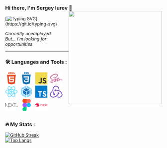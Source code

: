 

<p>
<h3>Hi there, I'm Sergey Iurev 👋
<img align='right'src="https://media3.giphy.com/media/USV0ym3bVWQJJmNu3N/giphy.gif?cid=ecf05e47i9ji339740ge0wdtkjpuccrl7n7wkvez63gp2bfj&rid=giphy.gif&ct=g" width="300" height="300"/>
</h3>
<!-- <img align='left' src="https://readme-typing-svg.demolab.com?font=Fira+Code&duration=6000&pause=1000&width=550&height=30&lines=Junior+Front-end+developer;Just+a+novice.+Still+got+a+lot+to+learn." alt="Typing SVG" /> -->

 [![Typing SVG](https://readme-typing-svg.demolab.com?font=Fira+Code&duration=6000&pause=1000&width=500&lines=Junior+Front-end+developer;Just+a+novice.+Still+got+a+lot+to+learn.)](https://git.io/typing-svg) 
</p>


_Currently unemployed_<br/>
_But... i'm looking for opportunities_



---

### :hammer_and_wrench: Languages and Tools :
<img src='https://github.com/devicons/devicon/blob/master/icons/html5/html5-plain-wordmark.svg' title='HTML' alt='HTML' width='40' height='40'/>&nbsp;
<img src='https://github.com/devicons/devicon/blob/master/icons/css3/css3-plain-wordmark.svg' title='CSS' alt='CSS' width='40' height='40'/>&nbsp;
<img src='https://github.com/devicons/devicon/blob/master/icons/javascript/javascript-original.svg' title='JavaScript' alt='JavaScript' width='40' height='40'/>&nbsp;
<img src='https://github.com/devicons/devicon/blob/master/icons/sass/sass-original.svg' title='SASS' alt='SASS' width='40' height='40'/>&nbsp;
<img src='https://github.com/devicons/devicon/blob/master/icons/react/react-original.svg' title='React' alt='React' width='40' height='40'/>&nbsp;
<img src='https://github.com/devicons/devicon/blob/master/icons/webpack/webpack-original.svg' title='Webpack' alt='Webpack' width='40' height='40'/>&nbsp;
<img src='https://github.com/devicons/devicon/blob/master/icons/typescript/typescript-original.svg' title='TypeScript' alt='TypeScript' width='40' height='40'/>&nbsp;
<img src='https://github.com/devicons/devicon/blob/master/icons/redux/redux-original.svg' title='Redux' alt='Redux' width='40' height='40'/>&nbsp;
<img src='https://github.com/devicons/devicon/blob/master/icons/nextjs/nextjs-original-wordmark.svg' title='NextJS' alt='NextJS' width='40' height='40'/>&nbsp;
<img src='https://github.com/devicons/devicon/blob/master/icons/figma/figma-original.svg' title='NextJS' alt='NextJS' width='40' height='40'/>&nbsp;
<img src='https://github.com/devicons/devicon/blob/master/icons/nestjs/nestjs-plain-wordmark.svg' title='NestJS' alt='NestJS' width='40' height='40'/>&nbsp;



##

### :fire: My Stats :
[![GitHub Streak](https://github-readme-streak-stats.herokuapp.com/?user=rlynobody&theme=dark&background=000000)](https://git.io/streak-stats)     
[![Top Langs](https://github-readme-stats.vercel.app/api/top-langs/?username=rlynobody&layout=compact&theme=vision-friendly-dark)](https://github.com/anuraghazra/github-readme-stats)

    





<!--
**rlynobody/rlynobody** is a ✨ _special_ ✨ repository because its `README.md` (this file) appears on your GitHub profile.

Here are some ideas to get you started:

- 🔭 I’m currently working on ...
- 🌱 I’m currently learning ...
- 👯 I’m looking to collaborate on ...
- 🤔 I’m looking for help with ...
- 💬 Ask me about ...
- 📫 How to reach me: ...
- 😄 Pronouns: ...
- ⚡ Fun fact: ...
-->
